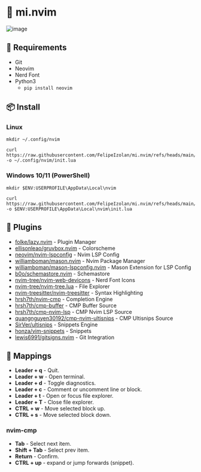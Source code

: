 # 📝 mi.nvim

![image](https://github.com/user-attachments/assets/e903c80c-5f26-4024-9ed3-1b1e17850f32)

## 📌 Requirements
- Git
- Neovim
- Nerd Font
- Python3
  - ```pip install neovim```

## 📦 Install


### Linux
```
mkdir ~/.config/nvim
```
```
curl https://raw.githubusercontent.com/FelipeIzolan/mi.nvim/refs/heads/main/init.lua -o ~/.config/nvim/init.lua
```

### Windows 10/11 (PowerShell)
```
mkdir $ENV:USERPROFILE\AppData\Local\nvim
```
```
curl https://raw.githubusercontent.com/FelipeIzolan/mi.nvim/refs/heads/main/init.lua -o $ENV:USERPROFILE\AppData\Local\nvim\init.lua
```

## 🧩 Plugins

- [folke/lazy.nvim](https://github.com/folke/lazy.nvim) - Plugin Manager
- [ellisonleao/gruvbox.nvim](https://github.com/ellisonleao/gruvbox.nvim) - Colorscheme
- [neovim/nvim-lspconfig](https://github.com/neovim/nvim-lspconfig) - Nvim LSP Config
- [williamboman/mason.nvim](https://github.com/williamboman/mason.nvim) - Nvim Package Manager
- [williamboman/mason-lspconfig.nvim](https://github.com/williamboman/mason-lspconfig.nvim) - Mason Extension for LSP Config
- [b0o/schemastore.nvim](https://github.com/b0o/SchemaStore.nvim) - Schemastore
- [nvim-tree/nvim-web-devicons](https://github.com/nvim-tree/nvim-web-devicons) - Nerd Font Icons
- [nvim-tree/nvim-tree.lua](https://github.com/nvim-tree/nvim-tree.lua) - File Explorer
- [nvim-treesitter/nvim-treesitter](https://github.com/nvim-treesitter/nvim-treesitter) - Syntax Highlighting
- [hrsh7th/nvim-cmp](https://github.com/hrsh7th/nvim-cmp) - Completion Engine
- [hrsh7th/cmp-buffer](https://github.com/hrsh7th/cmp-buffer) - CMP Buffer Source
- [hrsh7th/cmp-nvim-lsp](https://github.com/hrsh7th/cmp-nvim-lsp) - CMP Nvim LSP Source
- [quangnguyen30192/cmp-nvim-ultisnips](https://github.com/quangnguyen30192/cmp-nvim-ultisnips) - CMP Ultisnips Source
- [SirVer/ultisnips](https://github.com/SirVer/ultisnips) - Snippets Engine
- [honza/vim-snippets](https://github.com/honza/vim-snippets) - Snippets
- [lewis6991/gitsigns.nvim](https://github.com/lewis6991/gitsigns.nvim) - Git Integration

## 💾 Mappings

- **Leader + q** - Quit.
- **Leader + w** - Open terminal.
- **Leader + d** - Toggle diagnostics.
- **Leader + c** - Comment or uncomment line or block.
- **Leader + t** - Open or focus file explorer.
- **Leader + T** - Close file explorer.
- **CTRL + w** - Move selected block up.
- **CTRL + s** - Move selected block down.

### nvim-cmp

- **Tab** - Select next item.
- **Shift + Tab** - Select prev item.
- **Return** - Confirm.
- **CTRL + up** - expand or jump forwards (snippet).

